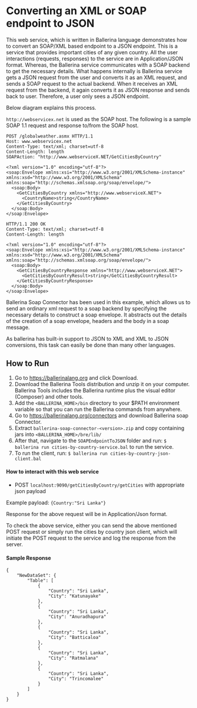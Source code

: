 # Converting an XML or SOAP endpoint to JSON

This web service, which is written in Ballerina language demonstrates how to convert an SOAP/XML based endpoint to a 
JSON endpoint. This is a service that provides important cities of any given country. All the user interactions 
(requests, responses) to the service are in Application/JSON format. Whereas, the Ballerina service communicates with
a SOAP backend to get the necessary details. What happens internally is Ballerina service gets a JSON request from 
the user and converts it as an XML request, and sends a SOAP request to the actual backend. When it receives an XML 
request from the backend, it again converts it as JSON response and sends back to user. Therefore, a user only sees 
a JSON endpoint.

Below diagram explains this process.

 
`http://webservicex.net` is used as the SOAP host. The following is a sample SOAP 1.1 request and response to/from the 
SOAP host.

```
POST /globalweather.asmx HTTP/1.1
Host: www.webservicex.net
Content-Type: text/xml; charset=utf-8
Content-Length: length
SOAPAction: "http://www.webserviceX.NET/GetCitiesByCountry"

<?xml version="1.0" encoding="utf-8"?>
<soap:Envelope xmlns:xsi="http://www.w3.org/2001/XMLSchema-instance" xmlns:xsd="http://www.w3.org/2001/XMLSchema" xmlns:soap="http://schemas.xmlsoap.org/soap/envelope/">
  <soap:Body>
    <GetCitiesByCountry xmlns="http://www.webserviceX.NET">
      <CountryName>string</CountryName>
    </GetCitiesByCountry>
  </soap:Body>
</soap:Envelope>
```

```
HTTP/1.1 200 OK
Content-Type: text/xml; charset=utf-8
Content-Length: length

<?xml version="1.0" encoding="utf-8"?>
<soap:Envelope xmlns:xsi="http://www.w3.org/2001/XMLSchema-instance" xmlns:xsd="http://www.w3.org/2001/XMLSchema" xmlns:soap="http://schemas.xmlsoap.org/soap/envelope/">
  <soap:Body>
    <GetCitiesByCountryResponse xmlns="http://www.webserviceX.NET">
      <GetCitiesByCountryResult>string</GetCitiesByCountryResult>
    </GetCitiesByCountryResponse>
  </soap:Body>
</soap:Envelope>
```
 
Ballerina Soap Connector has been used in this example, which allows us to send an ordinary xml request to a soap 
backend by specifying the necessary details to construct a soap envelope. It abstracts out the details of the 
creation of a soap envelope, headers and the body in a soap message.

As ballerina has built-in support to JSON to XML and XML to JSON conversions, this task can easily be done than many 
other languages. 
 
## How to Run
1) Go to https://ballerinalang.org and click Download.
2) Download the Ballerina Tools distribution and unzip it on your computer. Ballerina Tools includes the Ballerina 
runtime plus the visual editor (Composer) and other tools.
3) Add the `<BALLERINA_HOME>/bin` directory to your $PATH environment variable so that you can run the Ballerina 
commands from anywhere.
4) Go to https://ballerinalang.org/connectors and download Ballerina soap Connector.
5) Extract `ballerina-soap-connector-<version>.zip` and copy containing jars into `<BALLERINA_HOME>/bre/lib/`
6) After that, navigate to the `SOAPEndpointToJSON` folder and run:
 `$ ballerina run cities-by-country-service.bal` to run the service.
5) To run the client, run: `$ ballerina run cities-by-country-json-client.bal`

#### How to interact with this web service
* POST `localhost:9090/getCitiesByCountry/getCities` with appropriate json payload

Example payload: `{Country:"Sri Lanka"}`

Response for the above request will be in Application/Json format.

To check the above service, either you can send the above mentioned POST request or simply run the 
cities by country json client, which will initiate the POST request to the service and log the response from the 
server.

#### Sample Response 

```
{
    "NewDataSet": {
        "Table": [
            {
                "Country": "Sri Lanka",
                "City": "Katunayake"
            },
            {
                "Country": "Sri Lanka",
                "City": "Anuradhapura"
            },
            {
                "Country": "Sri Lanka",
                "City": "Batticaloa"
            },
            {
                "Country": "Sri Lanka",
                "City": "Ratmalana"
            },
            {
                "Country": "Sri Lanka",
                "City": "Trincomalee"
            }
        ]
    }
}
```